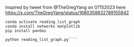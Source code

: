 Inspired by tweet from @TheGregYang on 07152023 here https://x.com/TheGregYang/status/1680358832789155842

```conda create -n reading_list_graph python=3.11
conda activate reading_list_graph
conda install networkx matplotlib
pip install pandas

python reading_list_graph.py````